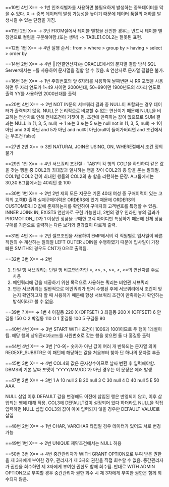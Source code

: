 ==10번 4번 X== -> 1번
인조식별자를 사용하면 불필요하게 발생하는 중복데이터를 막을 수 있다. X
->  중복 데이터의 발생 가능성을 높이기 때문에 데이터 품질의 저하를 발생시킬 수 있는 단점을 가짐.

==11번 2번 X== -> 3번
FROM절에서 테이블 별칭을 선언한 경우는 반드시 테이블 별칭만으로 컬럼을 구분해야함.(또는 생략)
-> TABLE1.COL2는 잘못된 표현.

==12번 1번 X== -> 4번
실행 순서 : from > where > group by > having > select > order by

==14번 2번 X== -> 4번
||(연결연산자)는 ORACLE에서의 문자열 결합 방식
SQL Server에서는 +를 사용하여 문자열을 결합 할 수 있음.
& 연산자로 문자열 결합은 불가.

==16번 3번 X== -> 1번
주민번호의 앞 6자리를 사용하여 날짜변환 시 RR 포맷을 사용하면 두 자리 연도가 1~49 사이면 2000년대, 50~99이면 1900년도의 4자리 연도로 출력
YY를 사용하면 2000년대를 출력

==20번 4번 X== -> 2번
NOT IN문의 서브쿼리 결과 중 NULL이 포함되는 경우 데이터가 출력되지 않음.
NULL은 논리적으로 비교할 수 없는 연산이기 때문에 NULL을 비교하는 연산자로 인해 전체조건이 거짓이 됨.
조건에 만족하는 값이 없으므로 SUM  결과는 NULL
in (1, 3, 5, null) -> 1 또는 3 또는 5 또는 null
not in (1, 3, 5, null) -> 1이 아닌 and 3이 아닌 and 5가 아닌 and null이 아닌(null이 들어가버리면 and 조건에서는 무조건 false)

==27번 2번 X== -> 3번
NATURAL JOIN은 USING, ON, WHERE절에서 조건 정의 불가

==29번 1번 X== -> 4번
서브쿼리 조건절 - TAB1의 각 행의 COL1을 확인하여 같은 값을 갖는 행들 중 COL2의 최대값과 일치하는 행을 찾아 COL2의 총 합을 묻는 질의절.
COL1별 COL2 값이 최대인 행들의 COL2의 총 합을 리턴하는 문장.
A그룹에서는 30,30 B그룹에서는 40리턴 총 100

==30번 1번 X== -> 2번
2번 제외 모든 지문은 기혼 40대 여성 중 구매이력이 있는 고객의 고객ID 출력
실제구매이력은 ORDERS에 있기 때문에 ORDERS의 CUSTOMER_ID 값에 존재하는지를 확인하여 구매자의 고객번호를 특정할 수 있음.
INNER JOINk IN, EXISTS 연산자로 구현 가능한데, 2번의 경우 인라인 뷰의 결과가 PROMOTION_ID가 1 이상인 상품을 구매한 고객 아이디만 특정하기 때문에 전체 상품 구매를 기준으로 출력하는 다른 보기와 결과값이 다르게 출력.

==31번 4번 X== -> 2번
셀프조인을 사용하여 EMP에서의 각 직원별로 입사일이 빠른 직원의 수 계산하는 질의절
LEFT OUTER JOIN을 수행하였기 때문에 입사일이 가장 빠른 SMITH의 경우도 CNT가 0으로 출력됨.

==32번 3번 X== -> 2번
1) 단일 행 서브쿼리는 단일 행 비교연산자인 =, <>, >, >=, <, <=의 연산자를 주로 사용
3) 메인쿼리에 값을 제공하기 위한 목적으로 사용하는 쿼리는 비연관 서브쿼리
4) 연관 서브쿼리는 일반적으로 메인쿼리가 먼저 수행된 후에 서브쿼리에서 조건이 맞는지 확인하고자 할 때 사용하기 때문에 항상 서브쿼리 조건이 만족하는지 확인하는 방식이라고 볼 수 없음. 

==39번 ? X== -> 1번
4 이길동 220 X (OFFSET)
3 최길동 200 X (OFFSET)
6 안길동 150 O
2 박길동 110 O
1 홍길동 100
5 구길동 80

==40번 4번 X== -> 3번
START WITH 조건이 1006과 1001이므로 두 행이 1레벨이 됨.
해당 행의 상위관리자코드를 사원번호로 갖는 행을 찾으면 둘 다 홍길동 출력

==44번 4번 X== -> 3번
[^0-9]+ 숫자가 아닌 값이 여러 개 반복되는 문자열 의미
REGEXP_SUBSTR은 이 패턴에 해당하는 값을 처음부터 찾아 단 하나의 문자열 추출

==45번 3번 X== -> 4번
COL4의 값은 문자상수이므로 날짜 변환 후 입력해야함.
DBMS의 기본 날짜 포맷이 'YYYY/MM/DD'가 아닌 경우는 이 문장은 에러 발생 

==47번 2번 X== -> 3번
1 A 10 null
2 B 20 null
3 C 30 null
4 D 40 null
5 E 50 AAA

NULL 삽입 이후 DEFAULT 값을 변경해도 이전에 삽입된 행은 반영되지 않고, 이후 삽입되는 행에 대해 적용.
COL3에 DEFAULT값이 설정되어 있다 하더라도 NULL을 직접 입력하면 NULL 삽입
COL3의 값이 아예 입력되지 않을 경우만 DEFAULT VALUE로 삽입

==48번 2번 X== -> 1번
CHAR, VARCHAR 타입일 경우 데이터가 있어도 서로 변경가능

==49번 1번 X== -> 2번
UNIQUE 제약조건에서는 NULL 허용

==50번 3번 X== -> 4번
중간관리자가 WITH GRANT OPTION으로 부여 받은 권한을 제 3자에게 부여한 경우, 관리자가 제 3자의 권한을 직접 회수할 수 없음.
중간관리자가 권한을 회수하면 제 3자에게 부여한 권한도 함께 회수됨.
반대로 WITH ADMIN OPTION으로 부여할 경우 중간관리자 권한 회수 시 제 3자에게 부여한 권한은 함께 회수되지 않음.
